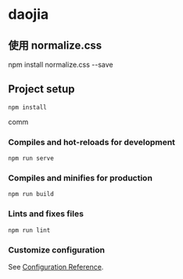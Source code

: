 # daojia

## 使用 normalize.css
npm install normalize.css --save 



## Project setup
```
npm install
```
comm

### Compiles and hot-reloads for development
```
npm run serve
```

### Compiles and minifies for production
```
npm run build
```

### Lints and fixes files
```
npm run lint
```

### Customize configuration
See [Configuration Reference](https://cli.vuejs.org/config/).




